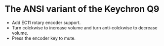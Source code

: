 # The ANSI variant of the Keychron Q9

- Add EC11 rotary encoder support.
- Turn colckwise to increase volume and turn anti-colckwise to decrease volume.
- Press the encoder key to mute.
